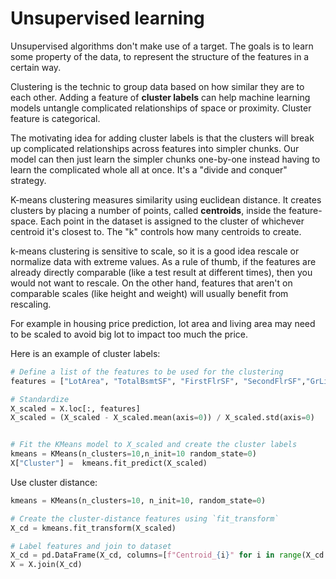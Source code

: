 # Unsupervised  learning

Unsupervised algorithms don't make use of a target. The goals is to learn some property of the data, to represent the structure of the features in a certain way.

Clustering is the technic to group data based  on how similar they  are to each other.
Adding a feature of **cluster labels** can help machine learning models untangle complicated relationships of space or proximity.
Cluster feature  is categorical.

The motivating idea for adding cluster labels is that the clusters will break up complicated 
relationships across features into simpler chunks. Our model can then just learn the simpler chunks 
one-by-one instead having to learn the complicated whole all at once. It's a "divide and conquer" strategy.

K-means clustering measures similarity using euclidean distance. It creates clusters by placing a 
number of points, called **centroids**, inside the feature-space. Each point in the dataset is 
assigned to the cluster of whichever centroid it's closest to. The "k" controls how many centroids  to create.

k-means clustering is sensitive to scale, so it is a good idea rescale or normalize data with extreme values.
As a rule of thumb, if the features are already directly comparable (like a test result at different
 times), then you would not want to rescale. On the other hand, features that aren't on comparable 
 scales (like height and weight) will usually benefit from rescaling.

For example  in housing price prediction, lot area and living area  may  need  to be scaled to avoid big lot to impact
too much the price.

Here is an example of cluster labels:

```python
# Define a list of the features to be used for the clustering
features = ["LotArea", "TotalBsmtSF", "FirstFlrSF", "SecondFlrSF","GrLivArea"]

# Standardize
X_scaled = X.loc[:, features]
X_scaled = (X_scaled - X_scaled.mean(axis=0)) / X_scaled.std(axis=0)


# Fit the KMeans model to X_scaled and create the cluster labels
kmeans = KMeans(n_clusters=10,n_init=10 random_state=0)
X["Cluster"] =  kmeans.fit_predict(X_scaled)
```

Use cluster distance:

```python
kmeans = KMeans(n_clusters=10, n_init=10, random_state=0)

# Create the cluster-distance features using `fit_transform`
X_cd = kmeans.fit_transform(X_scaled)

# Label features and join to dataset
X_cd = pd.DataFrame(X_cd, columns=[f"Centroid_{i}" for i in range(X_cd.shape[1])])
X = X.join(X_cd)
```

